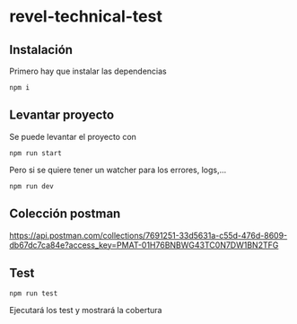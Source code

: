 # revel-technical-test

## Instalación

Primero hay que instalar las dependencias

```
npm i
```

## Levantar proyecto

Se puede levantar el proyecto con 
```
npm run start
```

Pero si se quiere tener un watcher para los errores, logs,...
```
npm run dev
```

## Colección postman

https://api.postman.com/collections/7691251-33d5631a-c55d-476d-8609-db67dc7ca84e?access_key=PMAT-01H76BNBWG43TC0N7DW1BN2TFG

## Test

```
npm run test
```

Ejecutará los test y mostrará la cobertura